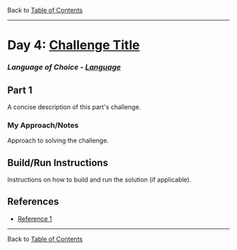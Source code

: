 Back to [Table of Contents](../README.md#table-of-contents)

---

# Day 4: [Challenge Title](https://adventofcode.com/2023/day/4)

### *Language of Choice - [Language](https://www.example.com/)*

## Part 1

A concise description of this part's challenge.

### My Approach/Notes

Approach to solving the challenge.

## Build/Run Instructions

Instructions on how to build and run the solution (if applicable).

## References

- [Reference 1](https://www.example.com)

---

Back to [Table of Contents](../README.md#table-of-contents)